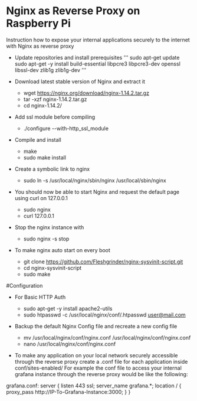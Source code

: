 # Nginx as Reverse Proxy on Raspberry Pi

Instruction how to expose your internal applications securely to the internet with Nginx as reverse proxy

- Update repositories and install prerequisites
'''
sudo apt-get update
sudo apt-get -y install build-essential libpcre3 libpcre3-dev openssl libssl-dev zlib1g zlib1g-dev
'''
- Download latest stable version of Nginx and extract it
	- wget https://nginx.org/download/nginx-1.14.2.tar.gz
	- tar -xzf nginx-1.14.2.tar.gz
	- cd nginx-1.14.2/
- Add ssl module before compiling
	- ./configure --with-http_ssl_module
- Compile and install
	- make
	- sudo make install
- Create a symbolic link to nginx
	- sudo ln -s /usr/local/nginx/sbin/nginx /usr/local/sbin/nginx

- You should now be able to start Nginx and request the default page using curl on 127.0.0.1
	- sudo nginx 
	- curl 127.0.0.1
- Stop the nginx instance with
	- sudo nginx -s stop

- To make nginx auto start on every boot
	- git clone https://github.com/Fleshgrinder/nginx-sysvinit-script.git
	- cd nginx-sysvinit-script
	- sudo make

#Configuration
- For Basic HTTP Auth 
	- sudo apt-get -y install apache2-utils
	- sudo htpasswd -c /usr/local/nginx/conf/.htpasswd user@mail.com

- Backup the default Nginx Config file and recreate a new config file
	- mv /usr/local/nginx/conf/nginx.conf /usr/local/nginx/conf/nginx.conf
	- nano /usr/local/nginx/conf/nginx.conf


- To make any application on your local network securely accessible through the reverse proxy create a .conf file for each application inside conf/sites-enabled/ 
For example the conf file to access your internal grafana instance through the reverse proxy would be like the following:

grafana.conf:
server {
    listen 443 ssl;
    server_name grafana.*;
    location / {
      proxy_pass http://IP-To-Grafana-Instance:3000;
    }
}

